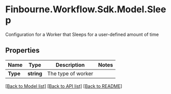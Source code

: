 # Finbourne.Workflow.Sdk.Model.Sleep
Configuration for a Worker that Sleeps for a user-defined amount of time

## Properties

Name | Type | Description | Notes
------------ | ------------- | ------------- | -------------
**Type** | **string** | The type of worker | 

[[Back to Model list]](../README.md#documentation-for-models) [[Back to API list]](../README.md#documentation-for-api-endpoints) [[Back to README]](../README.md)

